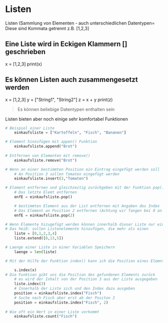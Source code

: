 # Listen
Listen (Sammlung von Elementen - auch unterschiedlichen Datentypen=
Diese sind Kommata getrennt
z.B. [1,2,3]


## Eine Liste wird in Eckigen Klammern [] geschrieben

x = [1,2,3]
print(x)

## Es können Listen auch zusammengesetzt werden
x = [1,2,3]
y = ["String1", "String2"]
z = x + y
print(z)

> Es können beliebige Datentypen enthalten sein

Listen bieten aber noch einige sehr komfortabel Funktionen



```python
# Beispiel einer Liste 
    einkaufsliste = ["Kartoffeln", "Fisch", "Bananen"]

# Element hinzufügen mit appen() Funktion
    einkaufsliste.append("Brot")
    
# Entfernen von Elementen mit remove()
    einkaufsliste.remove("Brot")

# Wenn an einer bestimmten Position ein Eintrag eingefügt werden soll
    # An Position 3 sollen Tomaten eingefügt werden
    einkaufsliste.insert(3,"Tomaten")

# Element entfernen und gleichzeitig zurückgeben mit der Funktion pop()
    # Das letzte Elemt entfernen
    enfE = einkaufsliste.pop()

    # bestimmten Element aus der List entfernen mit Angaben des Index
    # Das Element an Position 2 entfernen (Achtung wir fangen bei 0 an zu zählen)
    enfE = einkaufsliste.pop(2)

# Wenn Elemente hizugefügt werden können innerhalb dieser Liste nur einzelne Einträge ergänzt werden.
# Das heiß: sollen Listenelemente hinzufügen, die mehr als einen 
    liste = [0,1,2,3,4]
    liste.extend([8,13,5])

# Laenge einer Liste in einer Variablen Speichern
    laenge = len(liste)

# Mit der Hilfe der Funktion index() kann ich die Position eines Elemnt innerhalb einer Liste bestimmen.

    s.index(x)
# Die Funktion gibt uns die Position des gefundenen Elements zurück
    # es wird der Inhalt von der Position 3 aus der Liste ausgegeben
    liste.index(3)
    # Innerhalb der Liste sich und den Index dazu ausgeben
    position = einkaufsliste.index("Fisch")
    # Suche nach Fisch aber erst ab der Positon 2
    position = einkaufsliste.index("Fisch", 2)
    
# Wie oft ein Wert in einer Liste vorkommt
    einkaufsliste.count("Fisch")
```